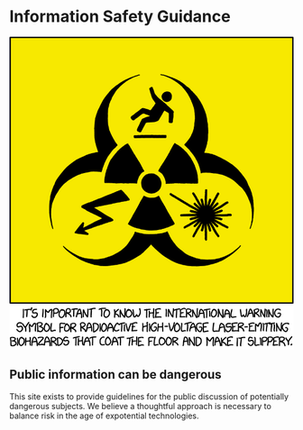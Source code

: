 # Information Safety Guidance

![image alt text](xkcd.png)

## Public information can be dangerous

This site exists to provide guidelines for the public discussion of potentially dangerous subjects. We believe a thoughtful approach is necessary to balance risk in the age of expotential technologies.
